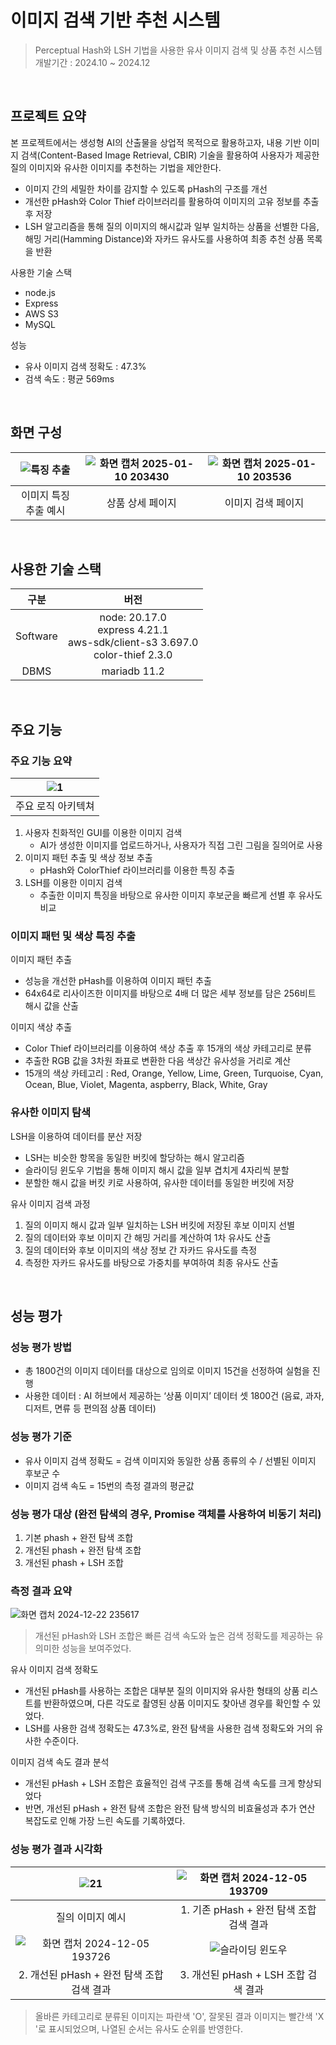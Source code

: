 # 이미지 검색 기반 추천 시스템

> Perceptual Hash와 LSH 기법을 사용한 유사 이미지 검색 및 상품 추천 시스템 <br>
> 개발기간 : 2024.10 ~ 2024.12

<br>

## 프로젝트 요약

본 프로젝트에서는 생성형 AI의 산출물을 상업적 목적으로 활용하고자, 내용 기반 이미지 검색(Content-Based Image Retrieval, CBIR) 기술을 활용하여 사용자가 제공한 질의 이미지와 유사한 이미지를 추천하는 기법을 제안한다. <br> 
- 이미지 간의 세밀한 차이를 감지할 수 있도록 pHash의 구조를 개선
- 개선한 pHash와 Color Thief 라이브러리를 활용하여 이미지의 고유 정보를 추출후 저장
- LSH 알고리즘을 통해 질의 이미지의 해시값과 일부 일치하는 상품을 선별한 다음, <br>해밍 거리(Hamming Distance)와 자카드 유사도를 사용하여 최종 추천 상품 목록을 반환

사용한 기술 스택
- node.js
- Express
- AWS S3
- MySQL

성능
- 유사 이미지 검색 정확도 : 47.3%
- 검색 속도 : 평균 569ms
  
<br>

## 화면 구성

|![특징 추출](https://github.com/user-attachments/assets/cf2dba7f-a9ca-4abd-ae6b-c47312a07bec)|![화면 캡처 2025-01-10 203430](https://github.com/user-attachments/assets/7c99d076-168e-42ca-9db8-ea18e2ccf166)|![화면 캡처 2025-01-10 203536](https://github.com/user-attachments/assets/9dfb330d-23a6-46a5-899f-187869d0877c)|
|:---:|:---:|:---:|
|이미지 특징 추출 예시|상품 상세 페이지|이미지 검색 페이지|

<br>

## 사용한 기술 스택 

| 구분 | 버전 |
|:---:|:---:|
|  Software | node: 20.17.0 <br> express 4.21.1 <br>  aws-sdk/client-s3 3.697.0 <br>  color-thief 2.3.0  |
| DBMS |  mariadb 11.2 |

<br>

## 주요 기능

### 주요 기능 요약

|![1](https://github.com/user-attachments/assets/ec15f239-ec75-4d4d-918d-10358215722d)|
|:---:|
|주요 로직 아키텍쳐|

1. 사용자 친화적인 GUI를 이용한 이미지 검색
   - AI가 생성한 이미지를 업로드하거나, 사용자가 직접 그린 그림을 질의어로 사용
2. 이미지 패턴 추출 및 색상 정보 추출
   - pHash와 ColorThief 라이브러리를 이용한 특징 추출
3. LSH를 이용한 이미지 검색
   - 추출한 이미지 특징을 바탕으로 유사한 이미지 후보군을 빠르게 선별 후 유사도 비교

### 이미지 패턴 및 색상 특징 추출

이미지 패턴 추출
- 성능을 개선한 pHash를 이용하여 이미지 패턴 추출
- 64x64로 리사이즈한 이미지를 바탕으로 4배 더 많은 세부 정보를 담은 256비트 해시 값을 산출

이미지 색상 추출
- Color Thief 라이브러리를 이용하여 색상 추출 후 15개의 색상 카테고리로 분류
- 추출한 RGB 값을 3차원 좌표로 변환한 다음 색상간 유사성을 거리로 계산
- 15개의 색상 카테고리 : Red, Orange, Yellow, Lime, Green, Turquoise, Cyan, 
Ocean, Blue, Violet, Magenta, aspberry, Black, White, Gray

### 유사한 이미지 탐색

LSH을 이용하여 데이터를 분산 저장
- LSH는 비슷한 항목을 동일한 버킷에 할당하는 해시 알고리즘
- 슬라이딩 윈도우 기법을 통해 이미지 해시 값을 일부 겹치게 4자리씩 분할
- 분할한 해시 값을 버킷 키로 사용하여, 유사한 데이터를 동일한 버킷에 저장

유사 이미지 검색 과정
1. 질의 이미지 해시 값과 일부 일치하는 LSH 버킷에 저장된 후보 이미지 선별
2. 질의 데이터와 후보 이미지 간 해밍 거리를 계산하여 1차 유사도 산출
3. 질의 데이터와 후보 이미지의 색상 정보 간 자카드 유사도를 측정
4. 측정한 자카드 유사도를 바탕으로 가중치를 부여하여 최종 유사도 산출

<br>



## 성능 평가

### 성능 평가 방법
- 총 1800건의 이미지 데이터를 대상으로 임의로 이미지 15건을 선정하여 실험을 진행
- 사용한 데이터 : AI 허브에서 제공하는 ‘상품 이미지’ 데이터 셋 1800건 (음료, 과자, 디저트, 면류 등 편의점 상품 데이터)

### 성능 평가 기준
- 유사 이미지 검색 정확도 = 검색 이미지와 동일한 상품 종류의 수 / 선별된 이미지 후보군 수
- 이미지 검색 속도 = 15번의 측정 결과의 평균값

### 성능 평가 대상 (완전 탐색의 경우, Promise 객체를 사용하여 비동기 처리)

1. 기본 phash + 완전 탐색 조합
2. 개선된 phash + 완전 탐색 조합
3. 개선된 phash + LSH 조합
 
### 측정 결과 요약
![화면 캡처 2024-12-22 235617](https://github.com/user-attachments/assets/b42ab313-4e99-4cc9-b23a-ea9883e305d7)

> 개선된 pHash와 LSH 조합은 빠른 검색 속도와 높은 검색 정확도를 제공하는 유의미한 성능을 보여주었다.

유사 이미지 검색 정확도
- 개선된 pHash를 사용하는 조합은 대부분 질의 이미지와 유사한 형태의 상품 리스트를 반환하였으며, 다른 각도로 촬영된 상품 이미지도 찾아낸 경우를 확인할 수 있었다.
- LSH를 사용한 검색 정확도는 47.3%로, 완전 탐색을 사용한 검색 정확도와 거의 유사한 수준이다.

이미지 검색 속도 결과 분석
- 개선된 pHash + LSH 조합은 효율적인 검색 구조를 통해 검색 속도를 크게 향상되었다<BR>
- 반면, 개선된 pHash + 완전 탐색 조합은 완전 탐색 방식의 비효율성과 추가 연산 복잡도로 인해 가장 느린 속도를 기록하였다.

### 성능 평가 결과 시각화
|![21](https://github.com/user-attachments/assets/c15efcf5-e735-4810-85a9-97ad1f8fcf72)| ![화면 캡처 2024-12-05 193709](https://github.com/user-attachments/assets/a4f55d0b-429c-41d5-a481-11ea4f95d540)|
|:---:|:---:|
|질의 이미지 예시|1. 기존 pHash + 완전 탐색 조합 검색 결과|
|![화면 캡처 2024-12-05 193726](https://github.com/user-attachments/assets/3d76eec9-6e42-4940-925f-e3d6bc230bbd)| ![슬라이딩 윈도우](https://github.com/user-attachments/assets/189f8d08-fdb1-4672-bfcd-0994967d53e8)|
|2. 개선된 pHash + 완전 탐색 조합 검색 결과|3. 개선된 pHash + LSH 조합 검색 결과|

> 올바른 카테고리로 분류된 이미지는 파란색 'O', 잘못된 결과 이미지는 빨간색 'X '로 표시되었으며, 나열된 순서는 유사도 순위를 반영한다.

